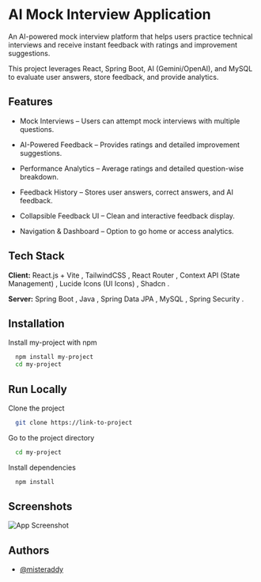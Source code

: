 
# AI Mock Interview Application

An AI-powered mock interview platform that helps users practice technical interviews and receive instant feedback with ratings and improvement suggestions.

This project leverages React, Spring Boot, AI (Gemini/OpenAI), and MySQL to evaluate user answers, store feedback, and provide analytics.




## Features

- Mock Interviews – Users can attempt mock interviews with multiple questions.

- AI-Powered Feedback – Provides ratings and detailed improvement suggestions.

- Performance Analytics – Average ratings and detailed question-wise breakdown.

- Feedback History – Stores user answers, correct answers, and AI feedback.

- Collapsible Feedback UI – Clean and interactive feedback display.

- Navigation & Dashboard – Option to go home or access analytics.


## Tech Stack

**Client:** React.js + Vite , TailwindCSS , React Router , Context API (State Management) , Lucide Icons (UI Icons) , Shadcn .

**Server:** Spring Boot , Java , Spring Data JPA , MySQL , Spring Security . 


## Installation

Install my-project with npm

```bash
  npm install my-project
  cd my-project
```


    
## Run Locally

Clone the project

```bash
  git clone https://link-to-project
```

Go to the project directory

```bash
  cd my-project
```

Install dependencies

```bash
  npm install
```




## Screenshots

![App Screenshot](https://via.placeholder.com/468x300?text=App+Screenshot+Here)





## Authors

- [@misteraddy](https://www.github.com/misteraddy)

